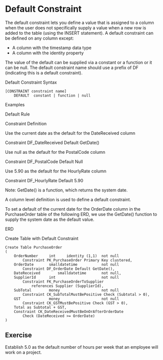 ﻿# Default Constraint

The default constraint lets you define a value that is assigned to a column when the user does not specifically supply a value when a new row is added to the table (using the INSERT statement). A default constraint can be defined on any column except:

- A column with the timestamp data type
- A column with the identity property

The value of the default can be supplied via a constant or a function or it can be null. The default constraint name should use a prefix of DF (indicating this is a default constraint).

Default Constraint Syntax

```
[CONSTRAINT constraint name]
    DEFAULT  constant | function | null
```

Examples

Default Rule

Constraint Definition

Use the current date as the default for the DateReceived column

Constraint DF_DateReceived Default GetDate()

Use null as the default for the PostalCode column

Constraint DF_PostalCode Default Null

Use 5.90 as the default for the HourlyRate column

Constraint DF_HourlyRate Default 5.90

Note: GetDate() is a function, which returns the system date.

A column level definition is used to define a default constraint.

To set a default of the current date for the OrderDate column in the PurchaseOrder table of the following ERD, we use the GetDate() function to supply the system date as the default value.

ERD

Create Table with Default Constraint

```
Create Table PurchaseOrder
(
    OrderNumber     int     identity (1,1)  not null
        Constraint PK_PurchaseOrder Primary Key clustered,
    OrderDate       smalldatetime           not null
        Constraint DF_OrderDate Default GetDate(),
    DateReceived        smalldatetime       not null,
    SupplierId      int                     not null
        Constraint FK_PurchaseOrderToSupplier
            references Supplier (SupplierId),
    SubTotal        money                   not null
        Constraint CK_SubTotalMustBePositive Check (Subtotal > 0),
    GST             money                   not null
        Constraint CK_GSTMustBePositive Check (GST > 0),
    Total as Subtotal + GST,
    Constraint CK_DateReceivedMustBeOnOrAfterOrderDate
        Check (DateReceived >= OrderDate)
)
```

## Exercise

Establish 5.0 as the default number of hours per week that an employee will work on a project.